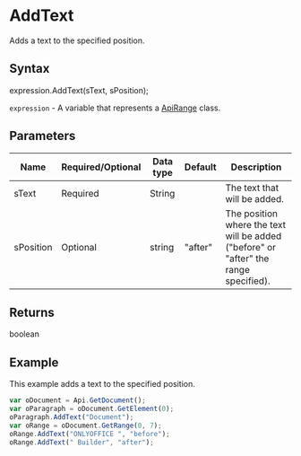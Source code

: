 # AddText

Adds a text to the specified position.

## Syntax

expression.AddText(sText, sPosition);

`expression` - A variable that represents a [ApiRange](../ApiRange.md) class.

## Parameters

| **Name** | **Required/Optional** | **Data type** | **Default** | **Description** |
| ------------- | ------------- | ------------- | ------------- | ------------- |
| sText | Required | String |  | The text that will be added. |
| sPosition | Optional | string | "after" | The position where the text will be added ("before" or "after" the range specified). |

## Returns

boolean

## Example

This example adds a text to the specified position.

```javascript
var oDocument = Api.GetDocument();
var oParagraph = oDocument.GetElement(0);
oParagraph.AddText("Document");
var oRange = oDocument.GetRange(0, 7);
oRange.AddText("ONLYOFFICE ", "before");
oRange.AddText(" Builder", "after");
```
